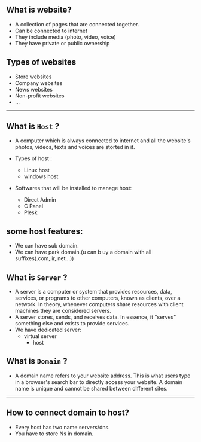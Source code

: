 ## What is website?

- A collection of pages that are connected together.
- Can be connected to internet
- They include media (photo, video, voice)
- They have private or public ownership

## Types of websites

- Store websites
- Company websites
- News websites
- Non-profit websites
- ...

---

## What is `Host` ?

- A computer which is always connected to internet and all the website's photos, videos, texts and voices are storted in it.
- Types of host :

  - Linux host
  - windows host

- Softwares that will be installed to manage host:
  - Direct Admin
  - C Panel
  - Plesk

## some host features:

- We can have sub domain.
- We can have park domain.(u can b uy a domain with all suffixes(.com,.ir,.net...))

## What is `Server` ?

- A server is a computer or system that provides resources, data, services, or programs to other computers, known as clients, over a network. In theory, whenever computers share resources with client machines they are considered servers.
- A server stores, sends, and receives data. In essence, it "serves" something else and exists to provide services.
- We have dedicated server:
  - virtual server
    - host

## What is `Domain` ?

- A domain name refers to your website address. This is what users type in a browser's search bar to directly access your website. A domain name is unique and cannot be shared between different sites.

---

## How to cennect domain to host?

- Every host has two name servers/dns.
- You have to store Ns in domain.

